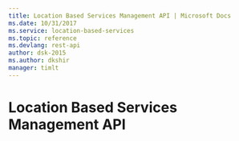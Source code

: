 ```yaml
---
title: Location Based Services Management API | Microsoft Docs
ms.date: 10/31/2017
ms.service: location-based-services
ms.topic: reference
ms.devlang: rest-api
author: dsk-2015
ms.author: dkshir
manager: timlt
---
```


# Location Based Services Management API